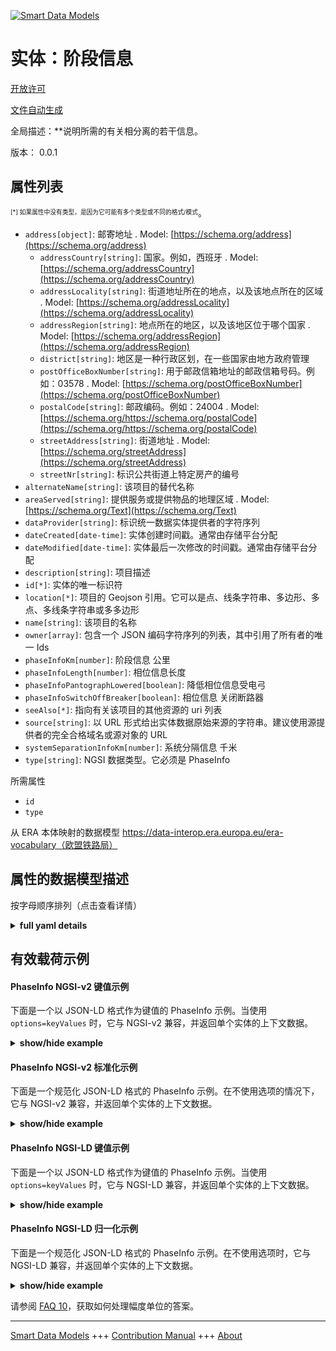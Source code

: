 <!-- 10-Header -->    
[![Smart Data Models](https://smartdatamodels.org/wp-content/uploads/2022/01/SmartDataModels_logo.png "Logo")](https://smartdatamodels.org)    
实体：阶段信息    
=======<!-- /10-Header -->    
<!-- 15-License -->    
[开放许可](https://github.com/smart-data-models//dataModel.ERA/blob/master/PhaseInfo/LICENSE.md)    
[文件自动生成](https://docs.google.com/presentation/d/e/2PACX-1vTs-Ng5dIAwkg91oTTUdt8ua7woBXhPnwavZ0FxgR8BsAI_Ek3C5q97Nd94HS8KhP-r_quD4H0fgyt3/pub?start=false&loop=false&delayms=3000#slide=id.gb715ace035_0_60)    
<!-- /15-License -->    
<!-- 20-Description -->    
全局描述：**说明所需的有关相分离的若干信息。    
版本： 0.0.1    
<!-- /20-Description -->    
<!-- 30-PropertiesList -->    
## 属性列表    
<sup><sub>[*] 如果属性中没有类型，是因为它可能有多个类型或不同的格式/模式</sub></sup>。    
- `address[object]`: 邮寄地址  . Model: [https://schema.org/address](https://schema.org/address)	- `addressCountry[string]`: 国家。例如，西班牙  . Model: [https://schema.org/addressCountry](https://schema.org/addressCountry)    
	- `addressLocality[string]`: 街道地址所在的地点，以及该地点所在的区域  . Model: [https://schema.org/addressLocality](https://schema.org/addressLocality)    
	- `addressRegion[string]`: 地点所在的地区，以及该地区位于哪个国家  . Model: [https://schema.org/addressRegion](https://schema.org/addressRegion)    
	- `district[string]`: 地区是一种行政区划，在一些国家由地方政府管理      
	- `postOfficeBoxNumber[string]`: 用于邮政信箱地址的邮政信箱号码。例如：03578  . Model: [https://schema.org/postOfficeBoxNumber](https://schema.org/postOfficeBoxNumber)    
	- `postalCode[string]`: 邮政编码。例如：24004  . Model: [https://schema.org/https://schema.org/postalCode](https://schema.org/https://schema.org/postalCode)    
	- `streetAddress[string]`: 街道地址  . Model: [https://schema.org/streetAddress](https://schema.org/streetAddress)    
	- `streetNr[string]`: 标识公共街道上特定房产的编号      
- `alternateName[string]`: 该项目的替代名称  - `areaServed[string]`: 提供服务或提供物品的地理区域  . Model: [https://schema.org/Text](https://schema.org/Text)- `dataProvider[string]`: 标识统一数据实体提供者的字符序列  - `dateCreated[date-time]`: 实体创建时间戳。通常由存储平台分配  - `dateModified[date-time]`: 实体最后一次修改的时间戳。通常由存储平台分配  - `description[string]`: 项目描述  - `id[*]`: 实体的唯一标识符  - `location[*]`: 项目的 Geojson 引用。它可以是点、线条字符串、多边形、多点、多线条字符串或多多边形  - `name[string]`: 该项目的名称  - `owner[array]`: 包含一个 JSON 编码字符序列的列表，其中引用了所有者的唯一 Ids  - `phaseInfoKm[number]`: 阶段信息 公里  - `phaseInfoLength[number]`: 相位信息长度  - `phaseInfoPantographLowered[boolean]`: 降低相位信息受电弓  - `phaseInfoSwitchOffBreaker[boolean]`: 相位信息 关闭断路器  - `seeAlso[*]`: 指向有关该项目的其他资源的 uri 列表  - `source[string]`: 以 URL 形式给出实体数据原始来源的字符串。建议使用源提供者的完全合格域名或源对象的 URL  - `systemSeparationInfoKm[number]`: 系统分隔信息 千米  - `type[string]`: NGSI 数据类型。它必须是 PhaseInfo  <!-- /30-PropertiesList -->    
<!-- 35-RequiredProperties -->    
所需属性    
- `id`  - `type`  <!-- /35-RequiredProperties -->    
<!-- 40-RequiredProperties -->    
从 ERA 本体映射的数据模型 https://data-interop.era.europa.eu/era-vocabulary（欧盟铁路局）    
<!-- /40-RequiredProperties -->    
<!-- 50-DataModelHeader -->    
## 属性的数据模型描述    
按字母顺序排列（点击查看详情）    
<!-- /50-DataModelHeader -->    
<!-- 60-ModelYaml -->    
<details><summary><strong>full yaml details</strong></summary>      
```yaml    
PhaseInfo:      
  description: Indication of required several information on phase separation.      
  properties:      
    address:      
      description: The mailing address      
      properties:      
        addressCountry:      
          description: 'The country. For example, Spain'      
          type: string      
          x-ngsi:      
            model: https://schema.org/addressCountry      
            type: Property      
        addressLocality:      
          description: 'The locality in which the street address is, and which is in the region'      
          type: string      
          x-ngsi:      
            model: https://schema.org/addressLocality      
            type: Property      
        addressRegion:      
          description: 'The region in which the locality is, and which is in the country'      
          type: string      
          x-ngsi:      
            model: https://schema.org/addressRegion      
            type: Property      
        district:      
          description: 'A district is a type of administrative division that, in some countries, is managed by the local government'      
          type: string      
          x-ngsi:      
            type: Property      
        postOfficeBoxNumber:      
          description: 'The post office box number for PO box addresses. For example, 03578'      
          type: string      
          x-ngsi:      
            model: https://schema.org/postOfficeBoxNumber      
            type: Property      
        postalCode:      
          description: 'The postal code. For example, 24004'      
          type: string      
          x-ngsi:      
            model: https://schema.org/https://schema.org/postalCode      
            type: Property      
        streetAddress:      
          description: The street address      
          type: string      
          x-ngsi:      
            model: https://schema.org/streetAddress      
            type: Property      
        streetNr:      
          description: Number identifying a specific property on a public street      
          type: string      
          x-ngsi:      
            type: Property      
      type: object      
      x-ngsi:      
        model: https://schema.org/address      
        type: Property      
    alternateName:      
      description: An alternative name for this item      
      type: string      
      x-ngsi:      
        type: Property      
    areaServed:      
      description: The geographic area where a service or offered item is provided      
      type: string      
      x-ngsi:      
        model: https://schema.org/Text      
        type: Property      
    dataProvider:      
      description: A sequence of characters identifying the provider of the harmonised data entity      
      type: string      
      x-ngsi:      
        type: Property      
    dateCreated:      
      description: Entity creation timestamp. This will usually be allocated by the storage platform      
      format: date-time      
      type: string      
      x-ngsi:      
        type: Property      
    dateModified:      
      description: Timestamp of the last modification of the entity. This will usually be allocated by the storage platform      
      format: date-time      
      type: string      
      x-ngsi:      
        type: Property      
    description:      
      description: A description of this item      
      type: string      
      x-ngsi:      
        type: Property      
    id:      
      anyOf:      
        - description: Identifier format of any NGSI entity      
          maxLength: 256      
          minLength: 1      
          pattern: ^[\w\-\.\{\}\$\+\*\[\]`|~^@!,:\\]+$      
          type: string      
          x-ngsi:      
            type: Property      
        - description: Identifier format of any NGSI entity      
          format: uri      
          type: string      
          x-ngsi:      
            type: Property      
      description: Unique identifier of the entity      
      x-ngsi:      
        type: Property      
    location:      
      description: 'Geojson reference to the item. It can be Point, LineString, Polygon, MultiPoint, MultiLineString or MultiPolygon'      
      oneOf:      
        - description: Geojson reference to the item. Point      
          properties:      
            bbox:      
              items:      
                type: number      
              minItems: 4      
              type: array      
            coordinates:      
              items:      
                type: number      
              minItems: 2      
              type: array      
            type:      
              enum:      
                - Point      
              type: string      
          required:      
            - type      
            - coordinates      
          title: GeoJSON Point      
          type: object      
          x-ngsi:      
            type: GeoProperty      
        - description: Geojson reference to the item. LineString      
          properties:      
            bbox:      
              items:      
                type: number      
              minItems: 4      
              type: array      
            coordinates:      
              items:      
                items:      
                  type: number      
                minItems: 2      
                type: array      
              minItems: 2      
              type: array      
            type:      
              enum:      
                - LineString      
              type: string      
          required:      
            - type      
            - coordinates      
          title: GeoJSON LineString      
          type: object      
          x-ngsi:      
            type: GeoProperty      
        - description: Geojson reference to the item. Polygon      
          properties:      
            bbox:      
              items:      
                type: number      
              minItems: 4      
              type: array      
            coordinates:      
              items:      
                items:      
                  items:      
                    type: number      
                  minItems: 2      
                  type: array      
                minItems: 4      
                type: array      
              type: array      
            type:      
              enum:      
                - Polygon      
              type: string      
          required:      
            - type      
            - coordinates      
          title: GeoJSON Polygon      
          type: object      
          x-ngsi:      
            type: GeoProperty      
        - description: Geojson reference to the item. MultiPoint      
          properties:      
            bbox:      
              items:      
                type: number      
              minItems: 4      
              type: array      
            coordinates:      
              items:      
                items:      
                  type: number      
                minItems: 2      
                type: array      
              type: array      
            type:      
              enum:      
                - MultiPoint      
              type: string      
          required:      
            - type      
            - coordinates      
          title: GeoJSON MultiPoint      
          type: object      
          x-ngsi:      
            type: GeoProperty      
        - description: Geojson reference to the item. MultiLineString      
          properties:      
            bbox:      
              items:      
                type: number      
              minItems: 4      
              type: array      
            coordinates:      
              items:      
                items:      
                  items:      
                    type: number      
                  minItems: 2      
                  type: array      
                minItems: 2      
                type: array      
              type: array      
            type:      
              enum:      
                - MultiLineString      
              type: string      
          required:      
            - type      
            - coordinates      
          title: GeoJSON MultiLineString      
          type: object      
          x-ngsi:      
            type: GeoProperty      
        - description: Geojson reference to the item. MultiLineString      
          properties:      
            bbox:      
              items:      
                type: number      
              minItems: 4      
              type: array      
            coordinates:      
              items:      
                items:      
                  items:      
                    items:      
                      type: number      
                    minItems: 2      
                    type: array      
                  minItems: 4      
                  type: array      
                type: array      
              type: array      
            type:      
              enum:      
                - MultiPolygon      
              type: string      
          required:      
            - type      
            - coordinates      
          title: GeoJSON MultiPolygon      
          type: object      
          x-ngsi:      
            type: GeoProperty      
      x-ngsi:      
        type: GeoProperty      
    name:      
      description: The name of this item      
      type: string      
      x-ngsi:      
        type: Property      
    owner:      
      description: A List containing a JSON encoded sequence of characters referencing the unique Ids of the owner(s)      
      items:      
        anyOf:      
          - description: Identifier format of any NGSI entity      
            maxLength: 256      
            minLength: 1      
            pattern: ^[\w\-\.\{\}\$\+\*\[\]`|~^@!,:\\]+$      
            type: string      
            x-ngsi:      
              type: Property      
          - description: Identifier format of any NGSI entity      
            format: uri      
            type: string      
            x-ngsi:      
              type: Property      
        description: Unique identifier of the entity      
        x-ngsi:      
          type: Property      
      type: array      
      x-ngsi:      
        type: Property      
    phaseInfoKm:      
      description: Phase info Km      
      type: number      
      x-ngsi:      
        type: Property      
    phaseInfoLength:      
      description: Phase info length      
      type: number      
      x-ngsi:      
        type: Property      
    phaseInfoPantographLowered:      
      description: Phase info pantograph lowered      
      type: boolean      
      x-ngsi:      
        type: Property      
    phaseInfoSwitchOffBreaker:      
      description: Phase info switch off breaker      
      type: boolean      
      x-ngsi:      
        type: Property      
    seeAlso:      
      description: list of uri pointing to additional resources about the item      
      oneOf:      
        - items:      
            format: uri      
            type: string      
          minItems: 1      
          type: array      
        - format: uri      
          type: string      
      x-ngsi:      
        type: Property      
    source:      
      description: 'A sequence of characters giving the original source of the entity data as a URL. Recommended to be the fully qualified domain name of the source provider, or the URL to the source object'      
      type: string      
      x-ngsi:      
        type: Property      
    systemSeparationInfoKm:      
      description: System separation info Km      
      type: number      
      x-ngsi:      
        type: Property      
    type:      
      description: NGSI data type. It has to be PhaseInfo      
      enum:      
        - PhaseInfo      
      type: string      
      x-ngsi:      
        type: Property      
  required:      
    - id      
    - type      
  type: object      
  x-derived-from: http://data.europa.eu/949/PhaseInfo      
  x-disclaimer: 'Redistribution and use in source and binary forms, with or without modification, are permitted  provided that the license conditions are met. Copyleft (c) 2023 Contributors to Smart Data Models Program'      
  x-license-url: https://github.com/smart-data-models/dataModel.ERA/blob/master/PhaseInfo/LICENSE.md      
  x-model-schema: https://smart-data-models.github.io/dataModel.ERA/Certificate/schema.json      
  x-model-tags: 'ERA vocabulary, railway, train'      
  x-version: 0.0.1      
```    
</details>      
<!-- /60-ModelYaml -->    
<!-- 70-MiddleNotes -->    
<!-- /70-MiddleNotes -->    
<!-- 80-Examples -->    
## 有效载荷示例    
#### PhaseInfo NGSI-v2 键值示例    
下面是一个以 JSON-LD 格式作为键值的 PhaseInfo 示例。当使用 `options=keyValues` 时，它与 NGSI-v2 兼容，并返回单个实体的上下文数据。    
<details><summary><strong>show/hide example</strong></summary>      
```json  
{  
  "id": "urn:ngsi-ld:PhaseInfo:id:XMGY:78379942",  
  "dateCreated": "2004-07-16T13:48:20Z",  
  "dateModified": "1991-11-29T03:06:21Z",  
  "source": "Enjoy will style car seem recent. Plan theory u",  
  "name": "Rate office focus whole on produce. Argue Mrs care accept momen",  
  "alternateName": "Cost picture despite man natural. Value animal ahead picture prevent time product. Into real pull woman.",  
  "description": "Face same answer media. Phone trouble push ready. Pressure sister might let military. May way describe sense.",  
  "dataProvider": "All owner type finish more race adult.",  
  "owner": [  
    "urn:ngsi-ld:PhaseInfo:items:SBSW:39844667",  
    "urn:ngsi-ld:PhaseInfo:items:HYML:41787352"  
  ],  
  "seeAlso": [  
    "urn:ngsi-ld:PhaseInfo:items:VWBK:17967020"  
  ],  
  "location": {  
    "type": "Point",  
    "coordinates": [  
      79.5846865,  
      60.386195  
    ]  
  },  
  "address": {  
    "streetAddress": "Toward idea thought. Among drop position election wear.",  
    "addressLocality": "Thousand lay myself necessary good them movement. More hour type view. Various still c",  
    "addressRegion": "Year must writer thousand stuff language. Bill plant r",  
    "addressCountry": "Analysis argue so performance itself really for.",  
    "postalCode": "Around executive beyond myself school same turn. Against ten usually that activity claim take operation.",  
    "postOfficeBoxNumber": "Bill they yet month wind benefit. Training itself property college large hundred night.",  
    "streetNr": "Black discover economic dark simply. They their rich trip citizen.",  
    "district": "Return anything ma"  
  },  
  "areaServed": "Well both election camera. Word maintain character it most society situation. Heavy remember some let every. Big prepare commercial Congress.",  
  "type": "PhaseInfo",  
  "phaseInfoKm": 37.5,  
  "phaseInfoLength": 864,  
  "phaseInfoPantographLowered": false,  
  "phaseInfoSwitchOffBreaker": false,  
  "systemSeparationInfoKm": 99.4  
}  
```  
</details>    
#### PhaseInfo NGSI-v2 标准化示例    
下面是一个规范化 JSON-LD 格式的 PhaseInfo 示例。在不使用选项的情况下，它与 NGSI-v2 兼容，并返回单个实体的上下文数据。    
<details><summary><strong>show/hide example</strong></summary>      
```json  
{  
  "id": "urn:ngsi-ld:PhaseInfo:id:XMGY:78379942",  
  "dateCreated": {  
    "type": "DateTime",  
    "value": "2004-07-16T13:48:20Z"  
  },  
  "dateModified": {  
    "type": "DateTime",  
    "value": "1991-11-29T03:06:21Z"  
  },  
  "source": {  
    "type": "Text",  
    "value": "Enjoy will style car seem recent. Plan theory u"  
  },  
  "name": {  
    "type": "Text",  
    "value": "Rate office focus whole on produce. Argue Mrs care accept momen"  
  },  
  "alternateName": {  
    "type": "Text",  
    "value": "Cost picture despite man natural. Value animal ahead picture prevent time product. Into real pull woman."  
  },  
  "description": {  
    "type": "Text",  
    "value": "Face same answer media. Phone trouble push ready. Pressure sister might let military. May way describe sense."  
  },  
  "dataProvider": {  
    "type": "Text",  
    "value": "All owner type finish more race adult."  
  },  
  "owner": {  
    "type": "StructuredValue",  
    "value": [  
      "urn:ngsi-ld:PhaseInfo:items:SBSW:39844667",  
      "urn:ngsi-ld:PhaseInfo:items:HYML:41787352"  
    ]  
  },  
  "seeAlso": {  
    "type": "StructuredValue",  
    "value": [  
      "urn:ngsi-ld:PhaseInfo:items:VWBK:17967020"  
    ]  
  },  
  "location": {  
    "type": "geo:json",  
    "value": {  
      "type": "Point",  
      "coordinates": [  
        79.5846865,  
        60.386195  
      ]  
    }  
  },  
  "address": {  
    "type": "StructuredValue",  
    "value": {  
      "streetAddress": "Toward idea thought. Among drop position election wear.",  
      "addressLocality": "Thousand lay myself necessary good them movement. More hour type view. Various still c",  
      "addressRegion": "Year must writer thousand stuff language. Bill plant r",  
      "addressCountry": "Analysis argue so performance itself really for.",  
      "postalCode": "Around executive beyond myself school same turn. Against ten usually that activity claim take operation.",  
      "postOfficeBoxNumber": "Bill they yet month wind benefit. Training itself property college large hundred night.",  
      "streetNr": "Black discover economic dark simply. They their rich trip citizen.",  
      "district": "Return anything ma"  
    }  
  },  
  "areaServed": {  
    "type": "Text",  
    "value": "Well both election camera. Word maintain character it most society situation. Heavy remember some let every. Big prepare commercial Congress."  
  },  
  "type": "PhaseInfo",  
  "phaseInfoKm": {  
    "type": "Number",  
    "value": 37.5  
  },  
  "phaseInfoLength": {  
    "type": "Number",  
    "value": 864  
  },  
  "phaseInfoPantographLowered": {  
    "type": "Boolean",  
    "value": false  
  },  
  "phaseInfoSwitchOffBreaker": {  
    "type": "Boolean",  
    "value": false  
  },  
  "systemSeparationInfoKm": {  
    "type": "Number",  
    "value": 99.4  
  }  
}  
```  
</details>    
#### PhaseInfo NGSI-LD 键值示例    
下面是一个以 JSON-LD 格式作为键值的 PhaseInfo 示例。当使用 `options=keyValues` 时，它与 NGSI-LD 兼容，并返回单个实体的上下文数据。    
<details><summary><strong>show/hide example</strong></summary>      
```json  
{  
  "id": "urn:ngsi-ld:PhaseInfo:id:XMGY:78379942",  
  "dateCreated": "2004-07-16T13:48:20Z",  
  "dateModified": "1991-11-29T03:06:21Z",  
  "source": "Enjoy will style car seem recent. Plan theory u",  
  "name": "Rate office focus whole on produce. Argue Mrs care accept momen",  
  "alternateName": "Cost picture despite man natural. Value animal ahead picture prevent time product. Into real pull woman.",  
  "description": "Face same answer media. Phone trouble push ready. Pressure sister might let military. May way describe sense.",  
  "dataProvider": "All owner type finish more race adult.",  
  "owner": [  
    "urn:ngsi-ld:PhaseInfo:items:SBSW:39844667",  
    "urn:ngsi-ld:PhaseInfo:items:HYML:41787352"  
  ],  
  "seeAlso": [  
    "urn:ngsi-ld:PhaseInfo:items:VWBK:17967020"  
  ],  
  "location": {  
    "type": "Point",  
    "coordinates": [  
      79.5846865,  
      60.386195  
    ]  
  },  
  "address": {  
    "streetAddress": "Toward idea thought. Among drop position election wear.",  
    "addressLocality": "Thousand lay myself necessary good them movement. More hour type view. Various still c",  
    "addressRegion": "Year must writer thousand stuff language. Bill plant r",  
    "addressCountry": "Analysis argue so performance itself really for.",  
    "postalCode": "Around executive beyond myself school same turn. Against ten usually that activity claim take operation.",  
    "postOfficeBoxNumber": "Bill they yet month wind benefit. Training itself property college large hundred night.",  
    "streetNr": "Black discover economic dark simply. They their rich trip citizen.",  
    "district": "Return anything ma"  
  },  
  "areaServed": "Well both election camera. Word maintain character it most society situation. Heavy remember some let every. Big prepare commercial Congress.",  
  "type": "PhaseInfo",  
  "phaseInfoKm": 37.5,  
  "phaseInfoLength": 864,  
  "phaseInfoPantographLowered": false,  
  "phaseInfoSwitchOffBreaker": false,  
  "systemSeparationInfoKm": 99.4,  
  "@context": [  
    "https://raw.githubusercontent.com/smart-data-models/dataModel.ERA/master/context.jsonld"  
  ]  
}  
```  
</details>    
#### PhaseInfo NGSI-LD 归一化示例    
下面是一个规范化 JSON-LD 格式的 PhaseInfo 示例。在不使用选项时，它与 NGSI-LD 兼容，并返回单个实体的上下文数据。    
<details><summary><strong>show/hide example</strong></summary>      
```json  
{  
  "id": "urn:ngsi-ld:PhaseInfo:id:MKUJ:15010698",  
  "dateCreated": {  
    "type": "Property",  
    "value": {  
      "@type": "DateTime",  
      "@value": "1980-01-19T22:02:09Z"  
    }  
  },  
  "dateModified": {  
    "type": "Property",  
    "value": {  
      "@type": "DateTime",  
      "@value": "2008-03-14T12:40:50Z"  
    }  
  },  
  "source": {  
    "type": "Property",  
    "value": "Across air language thoug"  
  },  
  "name": {  
    "type": "Property",  
    "value": "Capital wife fast make similar memory first. Face best choose"  
  },  
  "alternateName": {  
    "type": "Property",  
    "value": "Forward arm back. Sell draw treat water mind series. Movement level ago real study."  
  },  
  "description": {  
    "type": "Property",  
    "value": "Book maybe social but reflect traditional standard"  
  },  
  "dataProvider": {  
    "type": "Property",  
    "value": "Office late American morning west economic he. Wide wide rule. Arrive four with measure edge policy."  
  },  
  "owner": {  
    "type": "Property",  
    "value": [  
      "urn:ngsi-ld:PhaseInfo:items:ZJGM:93382933",  
      "urn:ngsi-ld:PhaseInfo:items:VXVX:69604579"  
    ]  
  },  
  "seeAlso": {  
    "type": "Property",  
    "value": [  
      "urn:ngsi-ld:PhaseInfo:items:MJIU:47652604"  
    ]  
  },  
  "location": {  
    "type": "Property",  
    "value": {  
      "type": "Point",  
      "coordinates": [  
        -83.0057365,  
        76.5777  
      ]  
    }  
  },  
  "address": {  
    "type": "Property",  
    "value": {  
      "streetAddress": "Own organization seat everyone. Animal offer indeed send environmental outside.",  
      "addressLocality": "Drop hear pull on remember drop top. Experience once heart word nearly. Every a significant size.",  
      "addressRegion": "Watch cold letter student information. Professor knowledge four meeting customer. Stock point on student tend. Born glass effort someone.",  
      "addressCountry": "Congress dog probably buy time. Product style sport amount clearly than.",  
      "postalCode": "Dr",  
      "postOfficeBoxNumber": "Good agency tend happen dark option. Individual different former then ago month environment single.",  
      "streetNr": "Arrive including smile concern head effort economic. Top pick appear treat. Hour th",  
      "district": "Message movie former mean rather. Health serious base boy action picture. Rate high pay get risk security someone image."  
    }  
  },  
  "areaServed": {  
    "type": "Property",  
    "value": "Agency great travel kitchen. Travel certain improve official meet answer concern. Remember specific red."  
  },  
  "type": "PhaseInfo",  
  "phaseInfoKm": {  
    "type": "Property",  
    "value": 187.2  
  },  
  "phaseInfoLength": {  
    "type": "Property",  
    "value": 335  
  },  
  "phaseInfoPantographLowered": {  
    "type": "Property",  
    "value": true  
  },  
  "phaseInfoSwitchOffBreaker": {  
    "type": "Property",  
    "value": true  
  },  
  "systemSeparationInfoKm": {  
    "type": "Property",  
    "value": 198.4  
  },  
  "@context": [  
    "https://raw.githubusercontent.com/smart-data-models/dataModel.ERA/master/context.jsonld"  
  ]  
}  
```  
</details><!-- /80-Examples -->    
<!-- 90-FooterNotes -->    
<!-- /90-FooterNotes -->    
<!-- 95-Units -->    
请参阅 [FAQ 10](https://smartdatamodels.org/index.php/faqs/)，获取如何处理幅度单位的答案。    
<!-- /95-Units -->    
<!-- 97-LastFooter -->    
---    
[Smart Data Models](https://smartdatamodels.org) +++ [Contribution Manual](https://bit.ly/contribution_manual) +++ [About](https://bit.ly/Introduction_SDM)<!-- /97-LastFooter -->    
